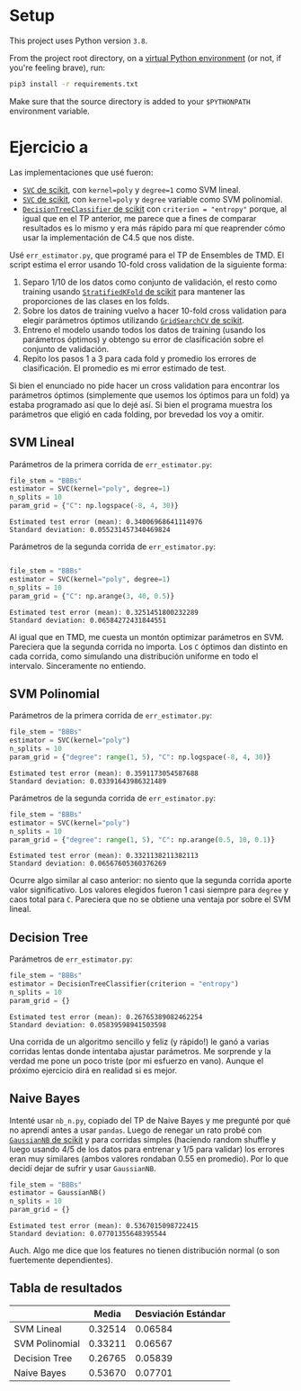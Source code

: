 # Setup
This project uses Python version `3.8`.

From the project root directory, on a [virtual Python environment](https://virtualenvwrapper.readthedocs.io/en/latest/) (or not, if you're feeling brave), run:
```bash
pip3 install -r requirements.txt
```

Make sure that the source directory is added to your `$PYTHONPATH` environment variable.

# Ejercicio a
Las implementaciones que usé fueron:
* [`SVC` de scikit](https://scikit-learn.org/stable/modules/generated/sklearn.svm.SVC.html#sklearn.svm.SVC), con `kernel=poly` y `degree=1` como SVM lineal.
* [`SVC` de scikit](https://scikit-learn.org/stable/modules/generated/sklearn.svm.SVC.html#sklearn.svm.SVC), con `kernel=poly` y `degree` variable como SVM polinomial.
* [`DecisionTreeClassifier` de scikit](https://scikit-learn.org/stable/modules/generated/sklearn.tree.DecisionTreeClassifier.html?highlight=decisiontree#sklearn.tree.DecisionTreeClassifier) con `criterion = "entropy"` porque, al igual que en el TP anterior, me parece que a fines de comparar resultados es lo mismo y era más rápido para mí que reaprender cómo usar la implementación de C4.5 que nos diste. 


Usé `err_estimator.py`, que programé para el TP de Ensembles de TMD. El script estima el error usando 10-fold cross validation de la siguiente forma:

1. Separo 1/10 de los datos como conjunto de validación, el resto como training usando [`StratifiedKFold` de scikit](https://scikit-learn.org/stable/modules/generated/sklearn.model_selection.StratifiedKFold.html#sklearn.model_selection.StratifiedKFold) para mantener las proporciones de las clases en los folds.
2. Sobre los datos de training vuelvo a hacer 10-fold cross validation para elegir parámetros óptimos utilizando [`GridSearchCV` de scikit](https://scikit-learn.org/stable/modules/generated/sklearn.model_selection.GridSearchCV.html#sklearn.model_selection.GridSearchCV).
3. Entreno el modelo usando todos los datos de training (usando los parámetros óptimos) y obtengo su error de clasificación sobre el conjunto de validación.
4. Repito los pasos 1 a 3 para cada fold y promedio los errores de clasificación. El promedio es mi error estimado de test.

Si bien el enunciado no pide hacer un cross validation para encontrar los parámetros óptimos (simplemente que usemos los óptimos para un fold) ya estaba programado así que lo dejé así. Si bien el programa muestra los parámetros que eligió en cada folding, por brevedad los voy a omitir.

## SVM Lineal
Parámetros de la primera corrida de `err_estimator.py`:
```python 
file_stem = "BBBs"
estimator = SVC(kernel="poly", degree=1)
n_splits = 10
param_grid = {"C": np.logspace(-8, 4, 30)}
```

```
Estimated test error (mean): 0.34006968641114976
Standard deviation: 0.055231457340469824
```

Parámetros de la segunda corrida de `err_estimator.py`:
```python 

file_stem = "BBBs"
estimator = SVC(kernel="poly", degree=1)
n_splits = 10
param_grid = {"C": np.arange(3, 40, 0.5)}
```

```
Estimated test error (mean): 0.3251451800232289
Standard deviation: 0.06584272431844551
```

Al igual que en TMD, me cuesta un montón optimizar parámetros en SVM. Pareciera que la segunda corrida no importa. Los `C` óptimos dan distinto en cada corrida, como simulando una distribución uniforme en todo el intervalo. Sinceramente no entiendo.

## SVM Polinomial
Parámetros de la primera corrida de `err_estimator.py`:
```python 
file_stem = "BBBs"
estimator = SVC(kernel="poly")
n_splits = 10
param_grid = {"degree": range(1, 5), "C": np.logspace(-8, 4, 30)}
```

```
Estimated test error (mean): 0.3591173054587688
Standard deviation: 0.03391643986321489
```

Parámetros de la segunda corrida de `err_estimator.py`:
```python 
file_stem = "BBBs"
estimator = SVC(kernel="poly")
n_splits = 10
param_grid = {"degree": range(1, 5), "C": np.arange(0.5, 10, 0.1)}
```

```
Estimated test error (mean): 0.3321138211382113
Standard deviation: 0.06567605360376269
```

Ocurre algo similar al caso anterior: no siento que la segunda corrida aporte valor significativo. Los valores elegidos fueron 1 casi siempre para `degree` y caos total para `C`. Pareciera que no se obtiene una ventaja por sobre el SVM lineal.

## Decision Tree
Parámetros de `err_estimator.py`:
```python 
file_stem = "BBBs"
estimator = DecisionTreeClassifier(criterion = "entropy")
n_splits = 10
param_grid = {}
```

```
Estimated test error (mean): 0.26765389082462254
Standard deviation: 0.05839598941503598
```

Una corrida de un algoritmo sencillo y feliz (y rápido!) le ganó a varias corridas lentas donde intentaba ajustar parámetros. Me sorprende y la verdad me pone un poco triste (por mi esfuerzo en vano). Aunque el próximo ejercicio dirá en realidad si es mejor.

## Naive Bayes
Intenté usar `nb_n.py`, copiado del TP de Naive Bayes y me pregunté por qué no aprendí antes a usar `pandas`. Luego de renegar un rato probé con [`GaussianNB` de scikit](https://scikit-learn.org/stable/modules/generated/sklearn.naive_bayes.GaussianNB.html#sklearn.naive_bayes.GaussianNB) y para corridas simples (haciendo random shuffle y luego usando 4/5 de los datos para entrenar y 1/5 para validar) los errores eran muy similares (ambos valores rondaban 0.55 en promedio). Por lo que decidí dejar de sufrir y usar `GaussianNB`.

```python 
file_stem = "BBBs"
estimator = GaussianNB()
n_splits = 10
param_grid = {}
```

```
Estimated test error (mean): 0.5367015098722415
Standard deviation: 0.07701355648395544
```

Auch. Algo me dice que los features no tienen distribución normal (o son fuertemente dependientes).

## Tabla de resultados

|                | Media   | Desviación Estándar |
|----------------|---------|---------------------|
| SVM Lineal     | 0.32514 | 0.06584             |
| SVM Polinomial | 0.33211 | 0.06567             |
| Decision Tree  | 0.26765 | 0.05839             |
| Naive Bayes    | 0.53670 | 0.07701             |

